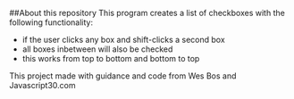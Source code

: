 ##About this repository
This program creates a list of checkboxes with the following functionality:
- if the user clicks any box and shift-clicks a second box
- all boxes inbetween will also be checked
- this works from top to bottom and bottom to top

This project made with guidance and code from Wes Bos and Javascript30.com
